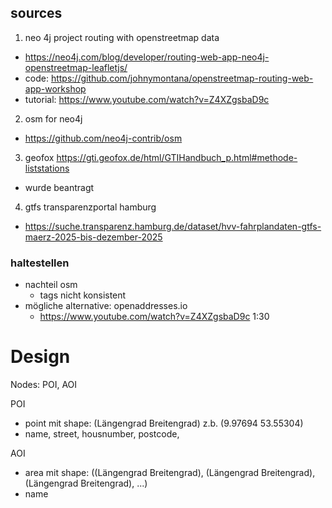 ## sources

1. neo 4j project routing with openstreetmap data
- https://neo4j.com/blog/developer/routing-web-app-neo4j-openstreetmap-leafletjs/
- code: https://github.com/johnymontana/openstreetmap-routing-web-app-workshop
- tutorial: https://www.youtube.com/watch?v=Z4XZgsbaD9c

2. osm for neo4j
- https://github.com/neo4j-contrib/osm

3. geofox
https://gti.geofox.de/html/GTIHandbuch_p.html#methode-liststations
- wurde beantragt

4. gtfs transparenzportal hamburg
- https://suche.transparenz.hamburg.de/dataset/hvv-fahrplandaten-gtfs-maerz-2025-bis-dezember-2025

### haltestellen
- nachteil osm 
    - tags nicht konsistent
- mögliche alternative: openaddresses.io
    - https://www.youtube.com/watch?v=Z4XZgsbaD9c 1:30


# Design

Nodes: POI, AOI


POI
- point mit shape: (Längengrad Breitengrad) z.b. (9.97694 53.55304)
- name, street, housnumber, postcode,

AOI
- area mit shape: ((Längengrad Breitengrad), (Längengrad Breitengrad), (Längengrad Breitengrad), ...)
- name